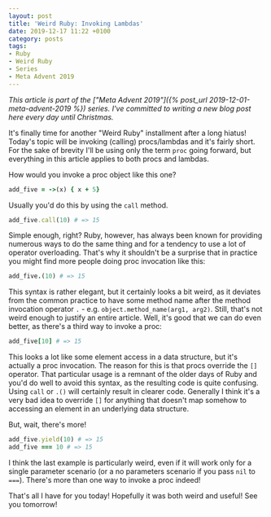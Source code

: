 ```yaml
---
layout: post
title: 'Weird Ruby: Invoking Lambdas'
date: 2019-12-17 11:22 +0100
category: posts
tags:
- Ruby
- Weird Ruby
- Series
- Meta Advent 2019
---
```


*This article is part of the ["Meta Advent 2019"]({% post_url 2019-12-01-meta-advent-2019 %}) series. I've committed to writing
a new blog post here every day until Christmas.*

It's finally time for another "Weird Ruby" installment after a long
hiatus! Today's topic will be invoking (calling) procs/lambdas and it's fairly short.
For the sake of brevity I'll be using only the term `proc` going forward, but
everything in this article applies to both procs and lambdas.

How would you invoke a proc object like this one?

``` ruby
add_five = ->(x) { x + 5}
```

Usually you'd do this by using the `call` method.

``` ruby
add_five.call(10) # => 15
```

Simple enough, right? Ruby, however, has always been known for providing
numerous ways to do the same thing and for a tendency to use a lot of operator
overloading. That's why it shouldn't be a surprise that in practice you might
find more people doing proc invocation like this:

``` ruby
add_five.(10) # => 15
```

This syntax is rather elegant, but it certainly looks a bit weird, as it
deviates from the common practice to have some method name after the method
invocation operator `.` - e.g. `object.method_name(arg1, arg2)`. Still, that's not weird enough to justify an entire article.
Well, it's good that we can do even better, as there's a third way to invoke a proc:

``` ruby
add_five[10] # => 15
```

This looks a lot like some element access in a data structure, but it's actually
a proc invocation. The reason for this is that procs override the `[]`
operator. That particular usage is a remnant of the older days of Ruby and you'd
do well to avoid this syntax, as the resulting code is quite confusing. Using
`call` or `.()` will certainly result in clearer code.  Generally I think it's a
very bad idea to override `[]` for anything that doesn't map somehow to
accessing an element in an underlying data structure.

But, wait, there's more!

``` ruby
add_five.yield(10) # => 15
add_five === 10 # => 15
```

I think the last example is particularly weird, even if it will work only for a
single parameter scenario (or a no parameters scenario if you pass `nil` to `===`).
There's more than one way to invoke a proc indeed!

That's all I have for you today! Hopefully it was both weird and useful! See you tomorrow!
